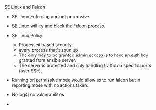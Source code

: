 SE Linux and Falcon
- SE Linux Enforcing and not permissive
- SE Linux will try and block the Falcon process.
- SE Linux Policy
    - Processed based security
    - every process that's spun up.
    - The only way to be granted admin access is to have an auth key granted from ansible server.
    - The server is protected and only handling traffic on specific ports (over SSH).
- Running on permissive mode would allow us to run falcon but in reporting mode with no actions taken.


- No log4j no vulnerabilities
- 